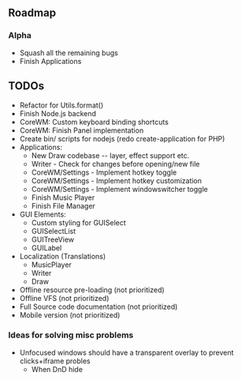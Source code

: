 
## Roadmap

### Alpha
* Squash all the remaining bugs
* Finish Applications

## TODOs
* Refactor for Utils.format()
* Finish Node.js backend
* CoreWM: Custom keyboard binding shortcuts
* CoreWM: Finish Panel implementation
* Create bin/ scripts for nodejs (redo create-application for PHP)
* Applications:
  * New Draw codebase -- layer, effect support etc.
  * Writer - Check for changes before opening/new file
  * CoreWM/Settings - Implement hotkey toggle
  * CoreWM/Settings - Implement hotkey customization
  * CoreWM/Settings - Implement windowswitcher toggle
  * Finish Music Player
  * Finish File Manager
* GUI Elements:
  * Custom styling for GUISelect
  * GUISelectList
  * GUITreeView
  * GUILabel
* Localization (Translations)
  - MusicPlayer
  - Writer
  - Draw
* Offline resource pre-loading (not prioritized)
* Offline VFS (not prioritized)
* Full Source code documentation (not prioritized)
* Mobile version (not prioritized)

### Ideas for solving misc problems
* Unfocused windows should have a transparent overlay to prevent clicks+iframe probles
  * When DnD hide
